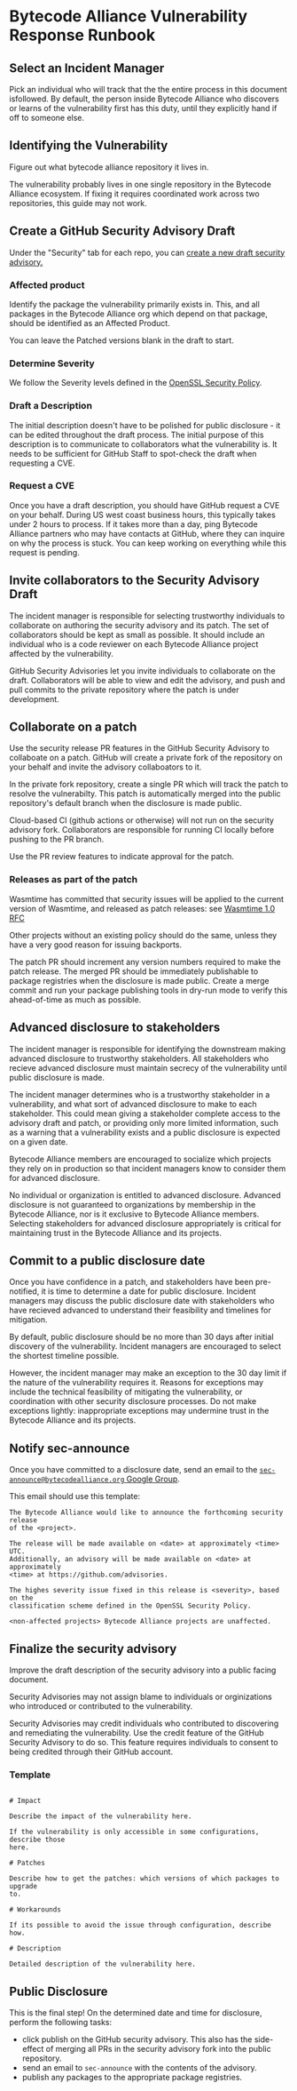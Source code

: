 # Bytecode Alliance Vulnerability Response Runbook

## Select an Incident Manager

Pick an individual who will track that the the entire process in this document isfollowed.
By default, the person inside Bytecode Alliance who discovers or learns of the
vulnerability first has this duty, until they explicitly hand if off to
someone else.

## Identifying the Vulnerability

Figure out what bytecode alliance repository it lives in.

The vulnerability probably lives in one single repository in the Bytecode
Alliance ecosystem. If fixing it requires coordinated work across two
repositories, this guide may not work.

## Create a GitHub Security Advisory Draft

Under the "Security" tab for each repo, you can [create a new draft security
advisory.](https://github.com/bytecodealliance/wasmtime/security/advisories/)

### Affected product

Identify the package the vulnerability primarily exists in. This, and all
packages in the Bytecode Alliance org which depend on that package, should
be identified as an Affected Product.

You can leave the Patched versions blank in the draft to start.

### Determine Severity

We follow the Severity levels defined in the [OpenSSL Security
Policy](https://www.openssl.org/policies/secpolicy.html).

### Draft a Description

The initial description doesn't have to be polished for public disclosure - it
can be edited throughout the draft process. The initial purpose of this
description is to communicate to collaborators what the vulnerability is.
It needs to be sufficient for GitHub Staff to spot-check the draft when
requesting a CVE.

### Request a CVE

Once you have a draft description, you should have GitHub request a CVE on
your behalf. During US west coast business hours, this typically takes under 2
hours to process. If it takes more than a day, ping Bytecode Alliance partners
who may have contacts at GitHub, where they can inquire on why the process is
stuck. You can keep working on everything while this request is pending.

## Invite collaborators to the Security Advisory Draft

The incident manager is responsible for selecting trustworthy individuals to collaborate
on authoring the security advisory and its patch.  The set of collaborators should be
kept as small as possible. It should include an individual who is a code reviewer on
each Bytecode Alliance project affected by the vulnerability.

GitHub Security Advisories let you invite individuals to collaborate on the draft.
Collaborators will be able to view and edit the advisory, and push and pull commits
to the private repository where the patch is under development.

## Collaborate on a patch

Use the security release PR features in the GitHub Security Advisory to
collaboate on a patch. GitHub will create a private fork of the repository on
your behalf and invite the advisory collaboators to it. 

In the private fork repository, create a single PR which will track the patch
to resolve the vulnerabilty. This patch is automatically merged into the
public repository's default branch when the disclosure is made public.

Cloud-based CI (github actions or otherwise) will not run on the security
advisory fork. Collaborators are responsible for running CI locally before
pushing to the PR branch.

Use the PR review features to indicate approval for the patch.

### Releases as part of the patch

Wasmtime has committed that security issues will be applied to the current
version of Wasmtime, and released as patch releases: see [Wasmtime 1.0
RFC](https://github.com/bytecodealliance/rfcs/blob/main/accepted/wasmtime-one-dot-oh.md#backports---security-fixes)

Other projects without an existing policy should do the same, unless they have
a very good reason for issuing backports.

The patch PR should increment any version numbers required to make the patch
release. The merged PR should be immediately publishable to package registries
when the disclosure is made public. Create a merge commit and run your package
publishing tools in dry-run mode to verify this ahead-of-time as much as
possible.

## Advanced disclosure to stakeholders

The incident manager is responsible for identifying the downstream making advanced
disclosure to trustworthy stakeholders. All stakeholders who recieve advanced disclosure
must maintain secrecy of the vulnerability until public disclosure is made.

The incident manager determines who is a trustworthy stakeholder in a vulnerability,
and what sort of advanced disclosure to make to each stakeholder. This could mean
giving a stakeholder complete access to the advisory draft and patch, or providing only
more limited information, such as a warning that a vulnerability exists and a public
disclosure is expected on a given date.

Bytecode Alliance members are encouraged to socialize which projects they rely on
in production so that incident managers know to consider them for advanced disclosure.

No individual or organization is entitled to advanced disclosure. Advanced disclosure is
not guaranteed to organizations by membership in the Bytecode Alliance, nor is it exclusive
to Bytecode Alliance members. Selecting stakeholders for advanced disclosure appropriately
is critical for maintaining trust in the Bytecode Alliance and its projects.

## Commit to a public disclosure date

Once you have confidence in a patch, and stakeholders have been pre-notified, it is
time to determine a date for public disclosure. Incident managers may discuss the public
disclosure date with stakeholders who have recieved advanced to understand their feasibility
and timelines for mitigation.

By default, public disclosure should be no more than 30 days after initial discovery
of the vulnerability. Incident managers are encouraged to select the shortest timeline
possible.

However, the incident manager may make an exception to the 30 day limit if the
nature of the vulnerability requires it. Reasons for exceptions may include the
technical feasibility of mitigating the vulnerability, or coordination with other
security disclosure processes. Do not make exceptions lightly: inappropriate exceptions
may undermine trust in the Bytecode Alliance and its projects.

## Notify sec-announce 

Once you have committed to a disclosure date, send an email to the
[`sec-announce@bytecodealliance.org` Google
Group](https://groups.google.com/a/bytecodealliance.org/g/sec-announce).

This email should use this template:

```pre
The Bytecode Alliance would like to announce the forthcoming security release
of the <project>.

The release will be made available on <date> at approximately <time> UTC.
Additionally, an advisory will be made available on <date> at approximately
<time> at https://github.com/advisories.

The highes severity issue fixed in this release is <severity>, based on the
classification scheme defined in the OpenSSL Security Policy.

<non-affected projects> Bytecode Alliance projects are unaffected.
```


## Finalize the security advisory

Improve the draft description of the security advisory into a public facing
document.

Security Advisories may not assign blame to individuals or orginizations
who introduced or contributed to the vulnerability.

Security Advisories may credit individuals who contributed to discovering and
remediating the vulnerability. Use the credit feature of the GitHub Security
Advisory to do so. This feature requires individuals to consent to being
credited through their GitHub account.

### Template

```pre

# Impact

Describe the impact of the vulnerability here.

If the vulnerability is only accessible in some configurations, describe those
here.

# Patches

Describe how to get the patches: which versions of which packages to upgrade
to.

# Workarounds

If its possible to avoid the issue through configuration, describe how.

# Description

Detailed description of the vulnerability here. 

```

## Public Disclosure

This is the final step! On the determined date and time for disclosure,
perform the following tasks:

* click publish on the GitHub security advisory. This also has the
  side-effect of merging all PRs in the security advisory fork into the
  public repository.
* send an email to `sec-announce` with the contents of the advisory.
* publish any packages to the appropriate package registries.

